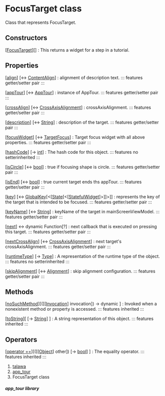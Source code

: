 
<div>

# FocusTarget class

</div>


Class that represents FocusTarget.



## Constructors

[[FocusTarget](../models_app_tour/FocusTarget/FocusTarget.md)][]
:   This returns a widget for a step in a tutorial.



## Properties

[[align](../models_app_tour/FocusTarget/align.md)] [↔ [ContentAlign](https://pub.dev/documentation/tutorial_coach_mark/1.2.12/tutorial_coach_mark/ContentAlign.html)]
:   alignment of description text.
    ::: features
    getter/setter pair
    :::

[[appTour](../models_app_tour/FocusTarget/appTour.md)] [↔ [AppTour](../models_app_tour/AppTour-class.md)]
:   instance of AppTour.
    ::: features
    getter/setter pair
    :::

[[crossAlign](../models_app_tour/FocusTarget/crossAlign.md)] [↔ [CrossAxisAlignment](https://api.flutter.dev/flutter/rendering/CrossAxisAlignment.html)]
:   crossAxisAlignment.
    ::: features
    getter/setter pair
    :::

[[description](../models_app_tour/FocusTarget/description.md)] [↔ [String](https://api.flutter.dev/flutter/dart-core/String-class.html)]
:   description of the target.
    ::: features
    getter/setter pair
    :::

[[focusWidget](../models_app_tour/FocusTarget/focusWidget.md)] [↔ [TargetFocus](https://pub.dev/documentation/tutorial_coach_mark/1.2.12/tutorial_coach_mark/TargetFocus-class.html)]
:   Target focus widget with all above properties.
    ::: features
    getter/setter pair
    :::

[[hashCode](https://api.flutter.dev/flutter/dart-core/Object/hashCode.html)] [→ [int](https://api.flutter.dev/flutter/dart-core/int-class.html)]
:   The hash code for this object.
    ::: features
    no setterinherited
    :::

[[isCircle](../models_app_tour/FocusTarget/isCircle.md)] [↔ [bool](https://api.flutter.dev/flutter/dart-core/bool-class.html)]
:   true if focusing shape is circle.
    ::: features
    getter/setter pair
    :::

[[isEnd](../models_app_tour/FocusTarget/isEnd.md)] [↔ [bool](https://api.flutter.dev/flutter/dart-core/bool-class.html)]
:   true current target ends ths appTour.
    ::: features
    getter/setter pair
    :::

[[key](../models_app_tour/FocusTarget/key.md)] [↔ [GlobalKey](https://api.flutter.dev/flutter/widgets/GlobalKey-class.html)[\<[[State](https://api.flutter.dev/flutter/widgets/State-class.html)[\<[[StatefulWidget](https://api.flutter.dev/flutter/widgets/StatefulWidget-class.html)]\>]]\>]]
:   represents the key of the target that is intended to be focused.
    ::: features
    getter/setter pair
    :::

[[keyName](../models_app_tour/FocusTarget/keyName.md)] [↔ [String](https://api.flutter.dev/flutter/dart-core/String-class.html)]
:   keyName of the target in mainScreenViewModel.
    ::: features
    getter/setter pair
    :::

[[next](../models_app_tour/FocusTarget/next.md)] ↔ dynamic Function[?]
:   next callback that is executed on pressing this target.
    ::: features
    getter/setter pair
    :::

[[nextCrossAlign](../models_app_tour/FocusTarget/nextCrossAlign.md)] [↔ [CrossAxisAlignment](https://api.flutter.dev/flutter/rendering/CrossAxisAlignment.html)]
:   next target\'s crossAxisAlignment.
    ::: features
    getter/setter pair
    :::

[[runtimeType](https://api.flutter.dev/flutter/dart-core/Object/runtimeType.html)] [→ [Type](https://api.flutter.dev/flutter/dart-core/Type-class.html)]
:   A representation of the runtime type of the object.
    ::: features
    no setterinherited
    :::

[[skipAlignment](../models_app_tour/FocusTarget/skipAlignment.md)] [↔ [Alignment](https://api.flutter.dev/flutter/painting/Alignment-class.html)]
:   skip alignment configuration.
    ::: features
    getter/setter pair
    :::



## Methods

[[noSuchMethod](https://api.flutter.dev/flutter/dart-core/Object/noSuchMethod.html)][([[[Invocation](https://api.flutter.dev/flutter/dart-core/Invocation-class.md)] invocation]) → dynamic ]
:   Invoked when a nonexistent method or property is accessed.
    ::: features
    inherited
    :::

[[toString](https://api.flutter.dev/flutter/dart-core/Object/toString.html)][ [→ [String](https://api.flutter.dev/flutter/dart-core/String-class.html)] ]
:   A string representation of this object.
    ::: features
    inherited
    :::



## Operators

[[operator ==](https://api.flutter.dev/flutter/dart-core/Object/operator_equals.html)][([[[Object](https://api.flutter.dev/flutter/dart-core/Object-class.md)] other]) [→ [bool](https://api.flutter.dev/flutter/dart-core/bool-class.html)] ]
:   The equality operator.
    ::: features
    inherited
    :::







1.  [talawa](../index.md)
2.  [app_tour](../models_app_tour/)
3.  FocusTarget class

##### app_tour library







